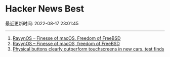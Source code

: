 # Hacker News Best

最近更新时间: 2022-08-17 23:01:45

--- 
1. [RavynOS – Finesse of macOS. Freedom of FreeBSD](https://ravynos.com/) 
2. [RavynOS – Finesse of macOS, freedom of FreeBSD](https://ravynos.com/) 
3. [Physical buttons clearly outperform touchscreens in new cars, test finds](https://www.vibilagare.se/nyheter/physical-buttons-outperform-touchscreens-new-cars-test-finds) 
